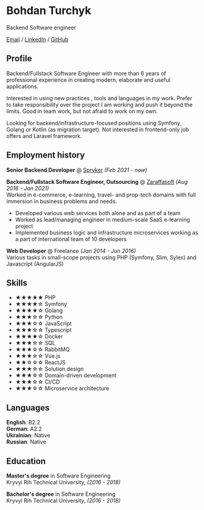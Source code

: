 # Bohdan Turchyk
Backend Software engineer <br>

[Email](mailto:harammin@gmail.com) / [LinkedIn](https://www.linkedin.com/in/thatside/) / [GitHub](https://github.com/thatside/)

## Profile
Backend/Fullstack Software Engineer with more than 6 years of professional experience in creating modern, elaborate and useful applications. 

Interested in using new practices , tools and languages in my work.
Prefer to take responsibility over the project I am working and push it beyond the limits. Good in team work, but not afraid to work on my own.

Looking for backend/infrastructure-focused positions using Symfony, Golang or Kotlin (as migration target).
Not interested in frontend-only job offers and Laravel framework.

## Employment history

**Senior Backend Developer** @ [Spryker](https://spryker.com/) _(Feb 2021 - now)_ <br>

**Backend/Fullstack Software Engineer, Outsourcing** @ [Zaraffasoft](https://zaraffasoft.com/) _(Aug 2016 - Jan 2021)_ <br>
Worked in e-commerce, e-learning, travel- and prop-tech domains with full immersion in business problems and needs.
- Developed various web services both alone and as part of a team
- Worked as lead/managing engineer in medium-scale SaaS e-learning project  
- Implemented business logic and infrastructure microservices working as a part of international team of 10 developers

**Web Developer** @ Freelance _(Jan 2014 - Jun 2016)_ <br>
Various tasks in small-scope projects using PHP (Symfony, Slim, Sylex) and Javascript (AngularJS)

## Skills
 - ★★★★★ PHP
 - ★★★★☆ Symfony
 - ★★★★☆ Golang
 - ★★★☆☆ Python
 - ★★★☆☆ JavaScript
 - ★★★☆☆ Typescript
 - ★★★★☆ Docker
 - ★★★☆☆ SQL
 - ★★★☆☆ RabbitMQ
 - ★★★☆☆ Vue.js
 - ★★☆☆☆ ReactJS
 - ★★★☆☆ Solution design
 - ★★★☆☆ Domain-driven development
 - ★★★☆☆ CI/CD
 - ★★★☆☆ Microservice architecture

## Languages

**English**: B2.2 <br>
**German**: A2.2 <br>
**Ukrainian**: Native <br>
**Russian**: Native

## Education

**Master's degree** in Software Engineering<br>
Kryvyi Rih Technical University, _(2016 - 2018)_

**Bachelor's degree** in Software Engineering<br>
Kryvyi Rih Technical University, _(2016 - 2018)_

